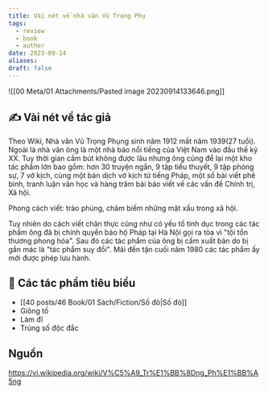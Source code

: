 ```yaml
---
title: Vài nét về nhà văn Vũ Trọng Phụ
tags:
  - review
  - book
  - author
date: 2023-09-14
aliases: 
draft: false
---
```

![[00 Meta/01 Attachments/Pasted image 20230914133646.png]]

## ✍️ Vài nét về tác giả
Theo Wiki, Nhà văn Vũ Trọng Phụng sinh năm 1912 mất năm 1939(27 tuổi). Ngoài là nhà văn ông là một nhà báo nổi tiếng của Việt Nam vào đầu thế kỷ XX. Tuy thời gian cầm bút không được lâu nhưng ông cũng để lại một kho tác phẩm lớn bao gồm: hơn 30 truyện ngắn, 9 tập tiểu thuyết, 9 tập phóng sự, 7 vở kịch, cùng một bản dịch vở kịch từ tiếng Pháp, một số bài viết phê bình, tranh luận văn học và hàng trăm bài báo viết về các vấn đề Chính trị, Xã hội.

Phong cách viết: trào phúng, châm biếm những mặt xấu trong xã hội.

Tuy nhiên do cách viết chân thực cũng như có yếu tố tình dục trong các tác phẩm ông đã bị chính quyền bảo hộ Pháp tại Hà Nội gọi ra tòa vì "tội tổn thương phong hóa". Sau đó các tác phẩm của ông bị cấm xuất bản do bị gắn mác là "tác phẩm suy đồi". Mãi đến tận cuối năm 1980 các tác phẩm ấy mới được phép lưu hành.

## 📖 Các tác phẩm tiêu biểu
- [[40 posts/46 Book/01 Sách/Fiction/Số đỏ|Số đỏ]]
- Giông tố
- Làm đĩ
- Trúng số độc đắc

## Nguồn
https://vi.wikipedia.org/wiki/V%C5%A9_Tr%E1%BB%8Dng_Ph%E1%BB%A5ng